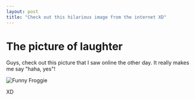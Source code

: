 ```yaml
---
layout: post
title: "Check out this hilarious image from the internet XD"
---
```

# The picture of laughter
Guys, check out this picture that I saw online the other day. It really makes me say "haha, yes"!

![Funny Froggie]({{site.baseurl}}/assets/froggie.jpg)

XD
